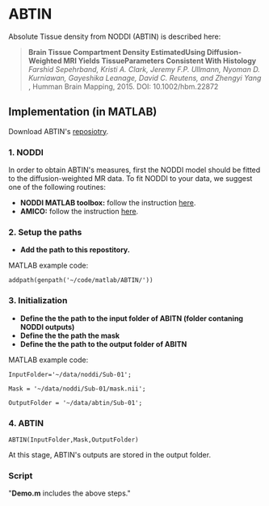 # ABTIN
Absolute Tissue density from NODDI (ABTIN) is described here:
>**Brain Tissue Compartment Density EstimatedUsing Diffusion-Weighted MRI Yields TissueParameters Consistent With Histology**
>*Farshid Sepehrband, Kristi A. Clark, Jeremy F.P. Ullmann, Nyoman D. Kurniawan, Gayeshika Leanage, David C. Reutens, and Zhengyi Yang*
>, Humman Brain Mapping, 2015. DOI: 10.1002/hbm.22872

## Implementation (in MATLAB)
Download ABTIN's [reposiotry](https://github.com/sepehrband/ABTIN/archive/master.zip). 

### 1. NODDI
In order to obtain ABTIN's measures, first the NODDI model should be fitted to the diffusion-weighted MR data.  To fit NODDI to your data, we suggest one of the following routines:

- **NODDI MATLAB toolbox:** follow the instruction [here](http://mig.cs.ucl.ac.uk/index.php?n=Tutorial.NODDImatlab).
- **AMICO:** follow the instruction [here](https://github.com/daducci/AMICO).

### 2. Setup the paths
- **Add the path to this repostitory.**

MATLAB example code:

`addpath(genpath('~/code/matlab/ABTIN/'))`

### 3. Initialization 
- **Define the the path to the input folder of ABITN (folder contaning NODDI outputs)**
- **Define the the path the mask**
- **Define the the path to the output folder of ABITN**

MATLAB example code:

`InputFolder='~/data/noddi/Sub-01';`

`Mask = '~/data/noddi/Sub-01/mask.nii';`

`OutputFolder = '~/data/abtin/Sub-01';`

### 4. ABTIN
`ABTIN(InputFolder,Mask,OutputFolder)`

At this stage, ABTIN's outputs are stored in the output folder.

### Script
"**Demo.m** includes the above steps."
